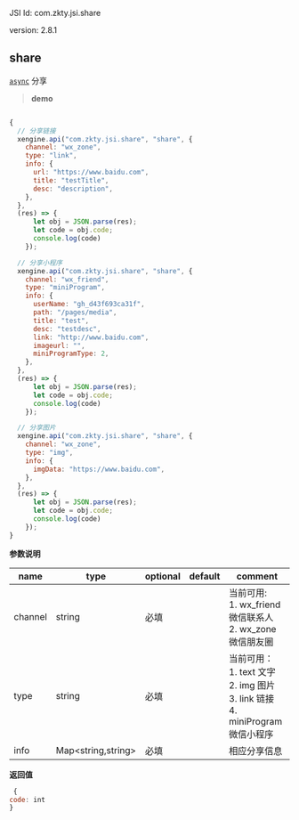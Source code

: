 





JSI Id: com.zkty.jsi.share

version: 2.8.1



## share
[`async`](/docs/modules/模块-规范?id=jsi-调用)
 分享


> **demo**
``` js

{
  // 分享链接
  xengine.api("com.zkty.jsi.share", "share", {
    channel: "wx_zone",
    type: "link",
    info: {
      url: "https://www.baidu.com",
      title: "testTitle",
      desc: "description",
    },
  },
  (res) => {
      let obj = JSON.parse(res);
	  let code = obj.code;
      console.log(code)       
    });

  // 分享小程序
  xengine.api("com.zkty.jsi.share", "share", {
    channel: "wx_friend",
    type: "miniProgram",
    info: {
      userName: "gh_d43f693ca31f",
      path: "/pages/media",
      title: "test",
      desc: "testdesc",
      link: "http://www.baidu.com",
      imageurl: "",
      miniProgramType: 2,
    },
  },
  (res) => {
      let obj = JSON.parse(res);
	  let code = obj.code;
      console.log(code)    
    });

  // 分享图片
  xengine.api("com.zkty.jsi.share", "share", {
    channel: "wx_zone",
    type: "img",
    info: {
      imgData: "https://www.baidu.com",
    },
  },
  (res) => {
      let obj = JSON.parse(res);
	  let code = obj.code;
      console.log(code)    
    });
}
``` 

**参数说明**

| name                        | type      | optional | default   | comment  |
| --------------------------- | --------- | -------- | --------- |--------- |
| channel | string | 必填 |  | 当前可用:<br>1. wx_friend 微信联系人<br>2. wx_zone 微信朋友圈 |
| type | string | 必填 |  | 当前可用：<br>1. text 文字<br>2. img 图片<br>3. link 链接<br>4. miniProgram 微信小程序 |
| info | Map\<string,string\> | 必填 |  | 相应分享信息 |

**返回值**
``` js
 {
code: int
}
``` 


    

